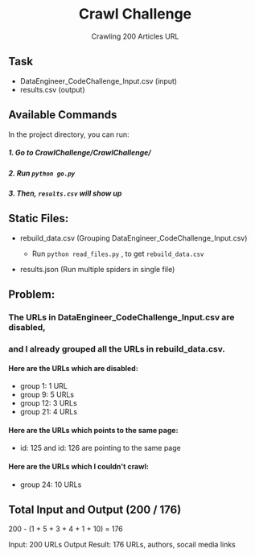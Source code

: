 <h1 align="center">Crawl Challenge</h1>

<p align="center">Crawling 200 Articles URL</p>


## Task
- DataEngineer_CodeChallenge_Input.csv (input)
- results.csv (output)

## Available Commands

In the project directory, you can run:

##### 1. Go to  CrawlChallenge/CrawlChallenge/

##### 2. Run `python go.py` 

##### 3. Then, `results.csv` will show up


## Static Files:
- rebuild_data.csv (Grouping DataEngineer_CodeChallenge_Input.csv)
     - Run `python read_files.py` , to get `rebuild_data.csv`

- results.json (Run multiple spiders in single file)


## Problem:

### The URLs in DataEngineer_CodeChallenge_Input.csv are disabled, 
### and I already grouped all the URLs in rebuild_data.csv.

#### Here are the URLs which are disabled:

- group 1: 1 URL
- group 9: 5 URLs
- group 12: 3 URLs
- group 21: 4 URLs

#### Here are the URLs which points to the same page:
- id: 125 and id: 126 are pointing to the same page

#### Here are the URLs which I couldn't crawl:
- group 24: 10 URLs

## Total Input and Output (200 / 176) 
200 - (1 + 5 + 3 + 4 + 1 + 10) = 176

Input: 200 URLs
Output Result: 176 URLs, authors, socail media links
